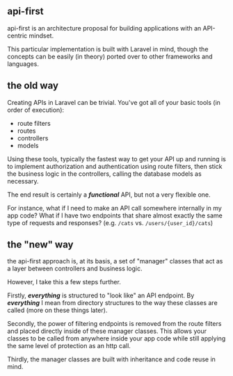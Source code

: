 ## api-first

api-first is an architecture proposal for building applications with an API-centric mindset.

This particular implementation is built with Laravel in mind, though the concepts can be easily (in theory) ported over to other frameworks and languages.

## the old way

Creating APIs in Laravel can be trivial.  You've got all of your basic tools (in order of execution):
 - route filters
 - routes
 - controllers
 - models

Using these tools, typically the fastest way to get your API up and running is to implement authorization and authentication
using route filters, then stick the business logic in the controllers, calling the database models as necessary.

The end result is certainly a ***functional*** API, but not a very flexible one.

For instance, what if I need to make an API call somewhere internally in my app code?
What if I have two endpoints that share almost exactly the same type of requests and responses?
(e.g. `/cats` vs. `/users/{user_id}/cats`)

## the "new" way

the api-first approach is, at its basis, a set of "manager" classes that act as a layer between controllers and business logic.

However, I take this a few steps further.

Firstly, ***everything*** is structured to "look like" an API endpoint.
By ***everything*** I mean from directory structures to the way these classes are called (more on these things later).

Secondly, the power of filtering endpoints is removed from the route filters and placed directly inside of these manager classes.
This allows your classes to be called from anywhere inside your app code while still applying the same level of protection as an http call.

Thirdly, the manager classes are built with inheritance and code reuse in mind.



